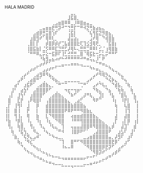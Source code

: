 HALA MADRID
⠀⠀⠀⠀⠀⠀⠀⠀⠀⠀⠀⠀⠀⠀⠀⠀⠀⠀⠀⠀⠀⣀⡀⠀⠀⠀⠀⠀⠀⠀⠀⠀⠀⠀⠀⠀⠀⠀⠀⠀⠀⠀⠀
⠀⠀⠀⠀⠀⠀⠀⠀⠀⠀⠀⠀⠀⠀⠀⠀⠀⠀⠀⠀⣸⣯⣿⡀⠀⠀⠀⠀⠀⠀⠀⠀⠀⠀⠀⠀⠀⠀⠀⠀⠀⠀⠀
⠀⠀⠀⠀⠀⠀⠀⠀⠀⠀⠀⠀⠀⠀⠀⢀⣠⣶⣿⠿⠿⣀⡸⠿⣿⣶⣤⣀⠀⠀⠀⠀⠀⠀⠀⠀⠀⠀⠀⠀⠀⠀⠀
⠀⠀⠀⠀⠀⠀⠀⠀⠀⠀⠀⣀⣤⣶⣶⣟⢛⡽⠚⠉⢙⣛⡏⠉⠛⠺⣝⢛⣷⣴⣦⣄⠀⠀⠀⠀⠀⠀⠀⠀⠀⠀⠀
⠀⠀⠀⠀⠀⠀⠀⠀⠀⣠⣾⡿⣛⣭⣿⢱⠏⠀⠀⠀⢨⣯⡇⠀⠀⠀⠈⢧⢻⣯⣝⡻⣿⣦⡀⠀⠀⠀⠀⠀⠀⠀⠀
⠀⠀⠀⠀⠀⠀⠀⠀⣰⣿⣻⠞⠁⢿⠿⢇⡀⠀⠀⠀⣼⣭⣵⡄⠀⠀⠀⣨⠞⢿⠀⠙⢾⣿⣷⠀⠀⠀⠀⠀⠀⠀⠀
⠀⠀⠀⠀⠀⠀⠀⢀⣿⡇⡏⠀⠀⡾⣿⡿⡾⡞⢉⣧⣾⣿⣿⣗⢏⢹⣪⣺⢿⢟⡀⠀⠈⣯⣿⡆⠀⠀⠀⠀⠀⠀⠀
⠀⠀⠀⠀⠀⠀⠀⢸⣿⣯⣷⡇⣈⡫⠿⠿⣏⣙⣛⣋⡼⢿⠧⢄⣛⣛⣉⠿⠿⠇⣊⡈⢰⢿⣿⣷⠀⠀⠀⠀⠀⠀⠀
⠀⠀⠀⠀⠀⠀⠀⠈⠛⠛⠿⣄⡭⣕⠒⣯⡿⠏⢸⣃⣚⣛⣛⣀⣿⠈⢿⣯⣗⢒⡥⣅⡭⠛⠛⠋⠀⠀⠀⠀⠀⠀⠀
⠀⠀⠀⠀⠀⠀⠀⠀⠀⠀⠀⠘⢷⣻⣤⣦⠴⠞⠓⠚⠛⠛⠛⠛⠚⠛⠶⢥⣄⡸⠁⠟⠀⠀⠀⠀⠀⠀⠀⠀⠀⠀⠀
⠀⠀⠀⠀⠀⠀⠀⠀⠀⠀⣀⡴⠞⠋⠁⠀⣀⣀⣤⠤⠤⠶⠶⠦⢤⣀⣀⡀⠀⠉⠛⠶⣄⡀⠀⠀⠀⠀⠀⠀⠀⠀⠀
⠀⠀⠀⠀⠀⠀⠀⢀⡴⠞⠁⠀⣠⡴⠞⠋⠁⠀⠀⠀⠀⠀⠀⠀⠀⠀⠀⠙⠓⠶⣄⡀⠀⠙⢦⣀⠀⠀⠀⠀⠀⠀⠀
⠀⠀⠀⠀⠀⢀⡴⠋⠀⢀⣴⣻⠿⠻⣦⡀⠀⠀⠀⠀⠀⠀⠀⠀⠀⠀⠀⠀⣠⠞⠻⢿⡳⣄⠀⠈⠳⣄⠀⠀⠀⠀⠀
⠀⠀⠀⠀⣠⠟⠁⢀⣴⣿⠛⠁⢀⠀⠈⠻⣦⡀⠀⣀⣀⣀⣀⣀⠀⠀⣠⠞⠁⠀⡀⠀⠙⢮⡷⣄⠀⠙⢦⠀⠀⠀⠀
⠀⠀⠀⣴⠃⠀⣰⣯⠟⠁⢀⣴⣿⣷⣄⡀⠈⠛⠉⠉⠀⠀⠀⠈⢉⠛⠁⠀⣠⠞⠙⢧⡄⠀⠙⣾⣧⡀⠈⢷⡀⠀⠀
⠀⠀⣸⠃⠀⣴⣳⠃⠀⣠⣿⣿⣿⡿⠋⠀⢀⠀⠀⠲⣖⠒⢲⡶⠂⠀⠀⠀⠙⢷⣄⠀⠙⣦⠀⠈⢷⢷⡀⠀⢷⠀⠀
⠀⢠⡇⠀⣸⢳⠃⠀⣰⣿⣿⣿⠋⠀⢀⣴⣿⣷⣄⠀⠈⠷⠋⠀⢀⡼⠛⢧⡀⠀⣹⡇⠀⠘⣧⠀⠈⣿⢧⠀⠈⣧⠀
⠀⣿⠀⠀⣏⡟⠀⢠⠟⢿⣿⠇⠀⢠⣿⣿⣿⣿⣿⣷⣄⠀⢀⣴⡋⠀⠀⠀⠻⠟⠉⠀⠀⠀⠸⡆⠀⠸⡟⡇⠀⢹⡄
⢀⡏⠀⢸⢻⠇⠀⣸⠀⠀⡿⠀⠀⣾⣿⣿⣿⣿⣿⣿⣿⣷⣿⣿⣿⣦⠀⠀⠀⠀⠀⠀⠀⠀⠀⢷⠀⠀⢧⣿⠀⠀⡇
⢸⡇⠀⣿⢸⠀⠀⡟⠀⠀⡇⠀⠀⣿⣿⣿⣿⣿⣿⠟⠿⠟⠛⠛⠻⣿⣷⣆⠀⠀⠀⠀⠀⠀⠀⢸⠀⠀⢸⢹⠀⠀⡇
⢸⡇⠀⢻⢸⡄⠀⢿⠀⠀⣷⠀⠀⣇⠙⢿⣿⣿⣿⠀⠀⢴⣶⣶⣾⣿⣿⣿⣷⣄⠀⠀⠀⠀⠀⣼⠀⠀⣼⣿⠀⠀⡇
⠘⣷⠀⠘⡿⣇⠀⠸⡄⠀⠹⡆⠀⠸⣆⠀⠙⢿⣿⠀⠀⠘⠛⠛⢻⣿⣿⣿⣿⣿⣷⣄⠀⠀⢀⡏⠀⢠⡇⡿⠀⢰⡇
⠀⢻⡄⠀⢷⣿⡀⠀⢻⡄⠀⠹⣄⠀⠘⢧⣄⠀⢹⠀⠀⢤⣤⣤⣼⣿⣿⠿⠻⣿⣿⣿⣷⣄⡾⠀⠀⣼⣹⠁⠀⣾⠀
⠀⠀⢷⠀⠘⣯⢳⡀⠀⠻⣄⠀⠘⢦⡀⠀⠈⠛⠺⠀⠀⢸⣿⡿⠟⠋⠁⠀⢀⣼⣿⣿⣿⠟⠀⠀⣰⣣⠏⠀⣸⠃⠀
⠀⠀⠈⣷⡀⠈⢯⡻⣄⣠⠾⠁⠀⠀⠉⠳⢤⣀⡀⠀⠀⠀⠀⠀⠀⣀⣠⣶⣿⣿⣿⣿⣿⣤⡀⡼⣻⠏⠀⣰⠏⠀⠀
⠀⠀⠀⠀⢷⡄⠈⠻⣎⠁⠀⠀⠀⠀⠀⠀⠀⠈⢹⠀⠀⣿⠛⠋⠻⣿⣿⣿⣿⣿⣿⣿⣿⣿⣟⡿⠁⠀⣰⠋⠀⠀⠀
⠀⠀⠀⠀⠀⠙⣄⠀⠈⠳⣄⡀⠀⠀⠀⠀⠀⠀⠸⠦⠤⠿⠀⠀⠀⠈⠻⣿⣿⣿⣿⡿⣟⡽⠋⠀⣠⠞⠁⠀⠀⠀⠀
⠀⠀⠀⠀⠀⠀⠈⠳⢤⡀⠈⠑⠦⣄⡀⠀⠀⠀⠀⠀⠀⠀⠀⠀⠀⠀⠀⠈⠻⣿⡽⠞⠁⠀⣠⡾⠋⠀⠀⠀⠀⠀⠀
⠀⠀⠀⠀⠀⠀⠀⠀⠀⠙⠲⣤⡀⠈⠉⠓⠒⠦⢤⣤⣤⣤⣤⣤⣤⡤⠖⠒⠋⠁⠀⣀⡴⠛⠁⠀⠀⠀⠀⠀⠀⠀⠀
⠀⠀⠀⠀⠀⠀⠀⠀⠀⠀⠀⠀⠉⠓⠶⢤⣀⣀⡀⠀⠀⠀⠀⠀⠀⣀⣀⣤⠴⠖⠋⠁⠀⠀⠀⠀⠀⠀⠀⠀⠀⠀⠀
⠀⠀⠀⠀⠀⠀⠀⠀⠀⠀⠀⠀⠀⠀⠀⠀⠀⠀⠉⠉⠉⠙⠉⠉⠉⠁⠀⠀⠀⠀⠀⠀⠀⠀⠀⠀⠀⠀⠀⠀⠀⠀⠀

